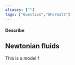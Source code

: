 ```yaml
---
aliases: [""]
tags: ["Question","QFormat3"]
---
```


#### Describe
## Newtonian fluids
This is a model f